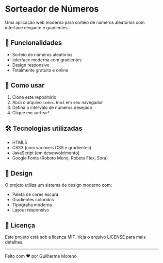 # Sorteador de Números

Uma aplicação web moderna para sorteio de números aleatórios com interface elegante e gradientes.

## 🎯 Funcionalidades

- Sorteio de números aleatórios
- Interface moderna com gradientes
- Design responsivo
- Totalmente gratuito e online

## 🚀 Como usar

1. Clone este repositório
2. Abra o arquivo `index.html` em seu navegador
3. Defina o intervalo de números desejado
4. Clique em sortear!

## 🛠️ Tecnologias utilizadas

- HTML5
- CSS3 (com variáveis CSS e gradientes)
- JavaScript (em desenvolvimento)
- Google Fonts (Roboto Mono, Roboto Flex, Sora)


## 🎨 Design

O projeto utiliza um sistema de design moderno com:
- Paleta de cores escura
- Gradientes coloridos
- Tipografia moderna
- Layout responsivo

## 📝 Licença

Este projeto está sob a licença MIT. Veja o arquivo LICENSE para mais detalhes.

---

Feito com ❤️ por Guilherme Moreno
